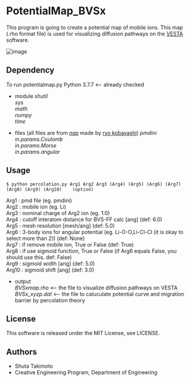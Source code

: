 # PotentialMap_BVSx
This program is going to create a potential map of mobile ions. This map (.rho format file) is used for visualizing diffusion pathways on the [VESTA](http://jp-minerals.org/vesta/en/) software.

![image](https://user-images.githubusercontent.com/80811293/125252205-0dd78f00-e333-11eb-8948-4f84d0c87178.png)


## Dependency
To run potentialmap.py
Python 3.7.7  <-- already checked
- module
_shutil_  
_sys_  
_math_  
_numpy_  
_time_

- files (all files are from [_nap_](https://github.com/ryokbys/nap) made by [ryo kobayashi](https://github.com/ryokbys))
_pmdini_  
_in.params.Coulomb_  
_in.params.Morse_  
_in.params.angular_


## Usage
```
$ python percolation.py Arg1 Arg2 Arg3 (Arg4) (Arg5) (Arg6) (Arg7) (Arg8) (Arg9) (Arg10)    (option)
```

Arg1    : pmd file (eg. pmdini)  
Arg2    : mobile ion (eg. Li)  
Arg3    : nominal charge of Arg2 ion (eg. 1.0)  
Arg4    : cutoff interatom distance for BVS-FF calc [ang] (def: 6.0)  
Arg5    : mesh resolution [mesh/ang] (def: 5.0)  
Arg6    : 3-body ions for angular potential (eg. Li-O-O,Li-Cl-Cl (it is okay to select more than 2))  (def: None)  
Arg7    : if remove mobile ion, True or False (def: True)  
Arg8    : if use sigmoid function, True or False (if Arg6 equals False, you should use this.  def: False)  
Arg9    : sigmoid width [ang] (def: 5.0)  
Arg10   : sigmoid shift [ang] (def: 3.0)

- output  
_BVSxmap.rho_  <--  the file to visualize diffusion pathways on VESTA  
_BVSx_xyzp.dat_  <--  the file to caluculate potential curve and migration barrier by percolation theory


## License
This software is released under the MIT License, see LICENSE.

## Authors
- Shuta Takimoto
- Creative Engineering Program, Department of Engineering
